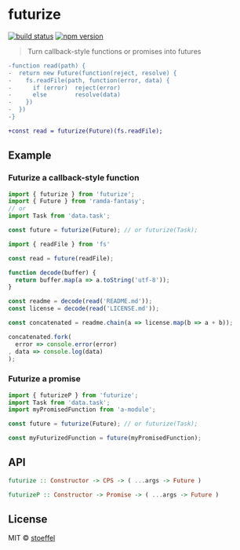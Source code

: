 futurize
========

[![build status](https://img.shields.io/travis/stoeffel/futurize/master.svg?style=flat-square)](https://travis-ci.org/stoeffel/futurize)
[![npm version](https://img.shields.io/npm/v/futurize.svg?style=flat-square)](https://www.npmjs.com/package/futurize)

> Turn callback-style functions or promises into futures

```diff
-function read(path) {
-  return new Future(function(reject, resolve) {
-    fs.readFile(path, function(error, data) {
-      if (error)  reject(error)
-      else        resolve(data)
-    })
-  })
-}

+const read = futurize(Future)(fs.readFile);
```

Example
-------

### Futurize a callback-style function

```js
import { futurize } from 'futurize';
import { Future } from 'ramda-fantasy';
// or
import Task from 'data.task';

const future = futurize(Future); // or futurize(Task);

import { readFile } from 'fs'

const read = future(readFile);

function decode(buffer) {
  return buffer.map(a => a.toString('utf-8'));
}

const readme = decode(read('README.md'));
const license = decode(read('LICENSE.md'));

const concatenated = readme.chain(a => license.map(b => a + b));

concatenated.fork(
  error => console.error(error)
, data => console.log(data)
);
```

### Futurize a promise

```js
import { futurizeP } from 'futurize';
import Task from 'data.task';
import myPromisedFunction from 'a-module';

const future = futurize(Future); // or futurize(Task);

const myFuturizedFunction = future(myPromisedFunction);
```


## API

```hs
futurize :: Constructor -> CPS -> ( ...args -> Future )
```

```hs
futurizeP :: Constructor -> Promise -> ( ...args -> Future )
```



## License

MIT © [stoeffel](https://stoeffel.github.io)

